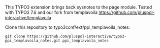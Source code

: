 This TYPO3 extension brings back sysnotes to the page module. Tested with TYPO3 7.6 and our fork from templavoila https://github.com/pluspol-interactive/templavoila

Clone this repository to typo3conf/ext/ppi_templavoila_notes:

```
git clone https://github.com/pluspol-interactive/typo3-ppi_templavoila_notes.git ppi_templavoila_notes
```
